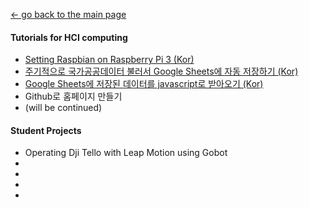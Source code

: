 [← go back to the main page](https://leelamb.github.io/)

#### Tutorials for HCI computing
- [Setting Raspbian on Raspberry Pi 3 (Kor)](Raspbian.md)
- [주기적으로 국가공공데이터 불러서 Google Sheets에 자동 저장하기 (Kor)](PublicDataToGoogleSheets.md)
- [Google Sheets에 저장된 데이터를 javascript로 받아오기 (Kor)](ReadGoogleSheets.md)
- Github로 홈페이지 만들기
- (will be continued)

#### Student Projects
- Operating Dji Tello with Leap Motion using Gobot
- 
- 
- 
- 

